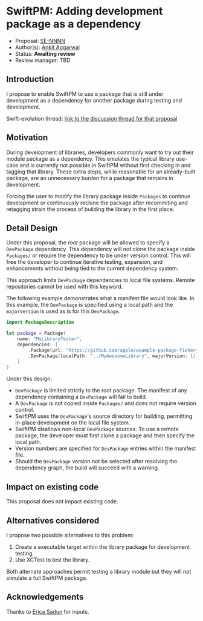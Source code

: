 # SwiftPM: Adding development package as a dependency

* Proposal: [SE-NNNN](https://github.com/apple/swift-evolution/blob/master/proposals/NNNN-name.md)
* Author(s): [Ankit Aggarwal](https://github.com/aciidb0mb3r)
* Status: **Awaiting review**
* Review manager: TBD

## Introduction

I propose to enable SwiftPM to use a package that is still under development as a dependency for another package during testing and development.

Swift-evolution thread: [link to the discussion thread for that proposal](https://lists.swift.org/pipermail/swift-evolution)

## Motivation

During development of libraries, developers commonly want to try out their module package
as a dependency. This emulates the typical library use-case and is currently not possible
in SwiftPM without first checking in and tagging that library. These extra steps, while
reasonable for an already-built package, are an unnecessary burden for a package that remains
in development. 

Forcing the user to modify the library package inside `Packages` to continue development or
continuously reclone the package after recommiting and retagging strain the process of
building the library in the first place.

## Detail Design

Under this proposal, the *root* package will be allowed to specify a `DevPackage` dependency.
This dependency will *not* clone the package inside `Packages/` or require the dependency to be 
under version control. This will free the developer to continue iterative testing, expansion,
and enhancements without being tied to the current dependency system.

This approach limits `DevPackage` dependencies to local file systems. Remote repositories
cannot be used with this keyword. 

The following example demonstrates what a manifest file would look like. In this example,
the `DevPackage` is specified using a local path and the `majorVersion` is used as is for 
this `DevPackage`.

```swift
import PackageDescription

let package = Package(
    name: "MyLibraryTester",
    dependencies: [
        .Package(url: "https://github.com/apple/example-package-fisheryates.git", majorVersion: 1),
        .DevPackage(localPath: "../MyAwesomeLibrary", majorVersion: 1),
    ]
)
```

Under this design:

* `DevPackage` is limited strictly to the root package. The manifest of any dependency containing a `DevPackage` will fail to build.
* A `DevPackage` is not copied inside `Packages/` and does not require version control.
* SwiftPM uses the `DevPackage`'s source directory for building, permitting in-place development on the local file system.
* SwiftPM disallows non-local `DevPackage` sources. To use a remote package, the developer must first clone a package and then specify the local path.
* Version numbers are specified for `DevPackage` entries within the manifest file. 
* Should the `DevPackage` version not be selected after resolving the dependency graph, the build will succeed with a warning.

## Impact on existing code

This proposal does not impact existing code.

## Alternatives considered

I propose two possible alternatives to this problem:

1. Create a executable target within the library package for development testing.
2. Use XCTest to test the library.

Both alternate approaches permit testing a library module but they will not simulate a full SwiftPM package.

## Acknowledgements

Thanks to [Erica Sadun](https://github.com/erica) for inputs.
